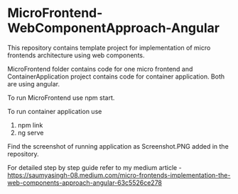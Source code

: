 # MicroFrontend-WebComponentApproach-Angular

This repository contains template project for implementation of micro frontends architecture using web components.

MicroFrontend folder contains code for one micro frontend and ContainerApplication project contains code for container application.
Both are using angular.

To run MicroFrontend use npm start.

To run container application use 
1. npm link
2. ng serve

Find the screenshot of running application as Screenshot.PNG added in the repository.

For detailed step by step guide refer to my medium article - https://saumyasingh-08.medium.com/micro-frontends-implementation-the-web-components-approach-angular-63c5526ce278

